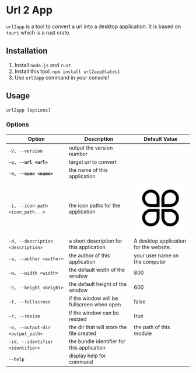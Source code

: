 # Url 2 App
`url2app` is a tool to convert a url into a desktop application.
It is based on `tauri` which is a rust crate.

## Installation
1. Install `node.js` and `rust`
2. Install this tool: `npm install url2app@latest`
3. Use `url2app` command in your console!

## Usage
```shell
url2app [options]
```

### Options
| Option | Description | Default Value |
| ------ | ----------- | ------------- |
| `-V, --version` | output the version number | |
| **`-u, --url <url>`** | target url to convert | |
| **`-n, --name <name>`** | the name of this application | |
| `-i, --icon-path <icon_path...>` | the icon paths for the application | ![](./icons/icon.png) |
| `-d, --description <description>` | a short description for this application | A desktop application for the website. |
| `-a, --author <author>` | the author of this application | your user name on the computer |
| `-w, --width <width>` | the default width of the window | 800 |
| `-h, --height <height>` | the default height of the window | 600 |
| `-f, --fullscreen` | if the window will be fullscreen when open | false |
| `-r, --resize` | if the window can be resized | true |
| `-o, --output-dir <output_path>` | the dir that will store the file created | the path of this module |
| `-id, --identifier <identifier>` | the bundle identifier for this application |
| `--help` | display help for command |
